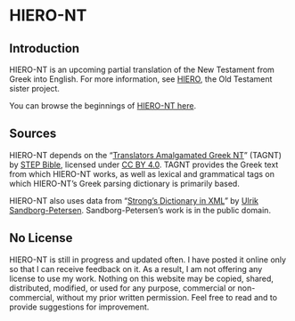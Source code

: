 # HIERO-NT

## Introduction
HIERO-NT is an upcoming partial translation of the New Testament from Greek into English. For more information, see [HIERO](http://gfassero.github.io/HIERO/), the Old Testament sister project.

You can browse the beginnings of [HIERO-NT here](http://gfassero.github.io/HIERO-NT/read/).

## Sources
HIERO-NT depends on the “[Translators Amalgamated Greek NT](http://github.com/STEPBible/STEPBible-Data/tree/master/Translators%20Amalgamated%20OT%2BNT)” (TAGNT) by [STEP Bible](http://www.stepbible.org/), licensed under [CC BY 4.0](http://creativecommons.org/licenses/by/4.0/). TAGNT provides the Greek text from which HIERO-NT works, as well as lexical and grammatical tags on which HIERO-NT’s Greek parsing dictionary is primarily based.

HIERO-NT also uses data from “[Strong’s Dictionary in XML](http://github.com/morphgnt/strongs-dictionary-xml)” by [Ulrik Sandborg-Petersen](http://github.com/emg). Sandborg-Petersen’s work is in the public domain.

## No License
HIERO-NT is still in progress and updated often. I have posted it online only so that I can receive feedback on it. As a result, I am not offering any license to use my work. Nothing on this website may be copied, shared, distributed, modified, or used for any purpose, commercial or non-commercial, without my prior written permission. Feel free to read and to provide suggestions for improvement.
